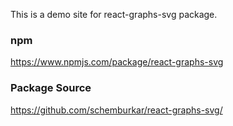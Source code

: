 This is a demo site for react-graphs-svg package.

### npm

https://www.npmjs.com/package/react-graphs-svg

### Package Source

https://github.com/schemburkar/react-graphs-svg/

